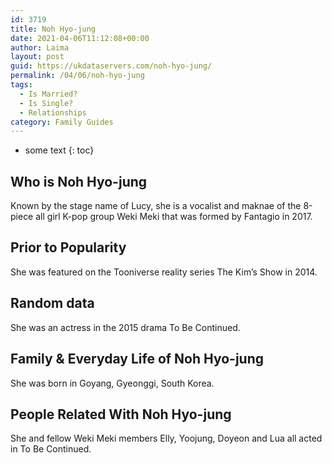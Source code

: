 ```yaml
---
id: 3719
title: Noh Hyo-jung
date: 2021-04-06T11:12:08+00:00
author: Laima
layout: post
guid: https://ukdataservers.com/noh-hyo-jung/
permalink: /04/06/noh-hyo-jung
tags:
  - Is Married?
  - Is Single?
  - Relationships
category: Family Guides
---
```


* some text
{: toc}


## Who is Noh Hyo-jung
                  
                  
                  
Known by the stage name of Lucy, she is a vocalist and maknae of the 8-piece all girl K-pop group Weki Meki that was formed by Fantagio in 2017.
                  
              
            
              
            
                
                
                
## Prior to Popularity
                  
                  
                  
She was featured on the Tooniverse reality series The Kim&#8217;s Show in 2014. 
                  
              
            
              
            
                
                
                
## Random data
                  
                  
                  
She was an actress in the 2015 drama To Be Continued.
                  
              
            
              
            
                
                
                
## Family & Everyday Life of Noh Hyo-jung
                  
                  
                  
She was born in Goyang, Gyeonggi, South Korea.
                  
              
            
              
            
                
                
                
## People Related With Noh Hyo-jung
                  
                  
                  
She and fellow Weki Meki members Elly, Yoojung, Doyeon and Lua all acted in To Be Continued.
                  
              
            
              
            
                
              
            
              
              
            
            
              
            
          
          
          